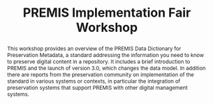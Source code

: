 ---
abstract: 'This workshop provides an overview of the PREMIS Data Dictionary for Preservation
  Metadata, a standard addressing the information you need to know to preserve digital
  content in a

  repository. It includes a brief introduction to PREMIS and the

  launch of version 3.0, which changes the data model. In addition there are reports
  from the preservation community on implementation of the standard in various systems
  or contexts, in particular the integration of preservation systems that support
  PREMIS with other digital management systems.'
creators:
- McLellan, Evelyn
- Guenther, Rebecca
- Bredenberg, Karin
date: null
document_url: https://services.phaidra.univie.ac.at/api/object/o:429622/download
grand_parent: iPRES
institutions: []
keywords:
- preservation metadata
- preservation repository implementation
- data dictionary
landing_page_url: https://phaidra.univie.ac.at/o:429622
language: eng
layout: publication
license: CC BY 4.0 International
notes_url: null
parent: iPRES 2015
presentation_url: null
size: 161650
source_name: iPRES
title: PREMIS Implementation Fair Workshop
type: paper
year: 2015
---